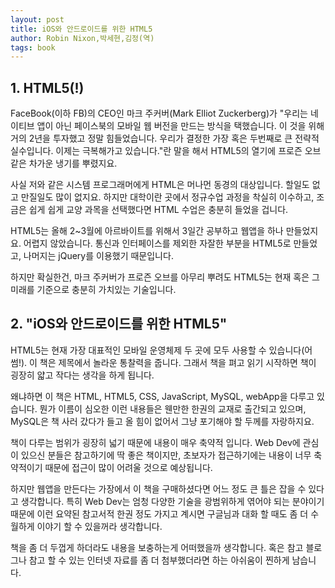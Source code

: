 ```yaml
---
layout: post
title: iOS와 안드로이드를 위한 HTML5
author: Robin Nixon,박세현,김정(역)
tags: book
---
```


## 1. HTML5(!)

FaceBook(이하 FB)의 CEO인 마크 주커버(Mark Elliot Zuckerberg)가 "우리는 네이티브 앱이 아닌 페이스북의 모바일 웹 버전을 만드는 방식을 택했습니다. 이 것을 위해 거의 2년을 투자했고 정말 힘들었습니다. 우리가 결정한 가장 혹은 두번째로 큰 전략적 실수입니다. 이제는 극복해가고 있습니다."란 말을 해서 HTML5의 열기에 프로즌 오브 같은 차가운 냉기를 뿌렸지요.

사실 저와 같은 시스템 프로그래머에게 HTML은 머나먼 동경의 대상입니다. 할일도 없고 만질일도 많이 없지요. 하지만 대학이란 곳에서 정규수업 과정을 착실히 이수하고, 조금은 쉽게 쉽게 교양 과목을 선택했다면 HTML 수업은 충분히 들었을 겁니다.

HTML5는 올해 2~3월에 아르바이트를 위해서 3일간 공부하고 웹앱을 하나 만들었지요. 어렵지 않았습니다. 통신과 인터페이스를 제외한 자잘한 부분을 HTML5로 만들었고, 나머지는 jQuery를 이용했기 때문입니다.

하지만 확실한건, 마크 주커버가 프로즌 오브를 아무리 뿌려도 HTML5는 현재 혹은 그 미래를 기준으로 충분히 가치있는 기술입니다.

## 2. "iOS와 안드로이드를 위한 HTML5"

HTML5는 현재 가장 대표적인 모바일 운영체제 두 곳에 모두 사용할 수 있습니다(어썸!). 이 책은 제목에서 놀라운 통찰력을 줍니다. 그래서 책을 펴고 읽기 시작하면 책이 굉장히 얇고 작다는 생각을 하게 됩니다.

왜냐하면 이 책은 HTML, HTML5, CSS, JavaScript, MySQL, webApp을 다루고 있습니다. 뭔가 이름이 심오한 이런 내용들은 웬만한 한권의 교재로 출간되고 있으며, MySQL은 책 사러 갔다가 들고 올 힘이 없어서 그냥 포기해야 할 두께를 자랑하지요.

책이 다루는 범위가 굉장히 넓기 때문에 내용이 매우 축약적 입니다. Web Dev에 관심이 있으신 분들은 참고하기에 딱 좋은 책이지만, 초보자가 접근하기에는 내용이 너무 축약적이기 때문에 접근이 많이 어려울 것으로 예상됩니다.

하지만 웹앱을 만든다는 가장에서 이 책을 구매하셨다면 어느 정도 큰 틀은 잡을 수 있다고 생각합니다. 특히 Web Dev는 엄청 다양한 기술을 광범위하게 엮어야 되는 분야이기 때문에 이런 요약된 참고서적 한권 정도 가지고 계시면 구글님과 대화 할 때도 좀 더 수월하게 이야기 할 수 있을꺼라 생각합니다.

책을 좀 더 두껍게 하더라도 내용을 보충하는게 어떠했을까 생각합니다. 혹은 참고  블로그나 참고 할 수 있는 인터넷 자료를 좀 더 첨부했더라면 하는 아쉬움이 찐하게 남습니다.